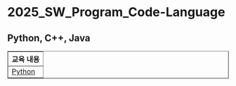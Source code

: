 <h1>2025_SW_Program_Code-Language</h1>
<h2>Python, C++, Java</h2>
<table border="1">
    <tr>
        <th>교육 내용</th>
    </tr>
    <tr>
        <td><a href="https://github.com/gomtam/Python">Python</a></td>
    </tr>
</table>
